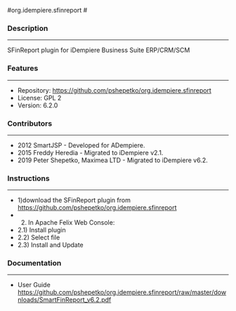#org.idempiere.sfinreport #

### Description ###
-----------
SFinReport plugin for iDempiere Business Suite ERP/CRM/SCM


### Features ###
--------
- Repository: https://github.com/pshepetko/org.idempiere.sfinreport
- License: GPL 2
- Version: 6.2.0


### Contributors ###
------------
- 2012 SmartJSP - Developed for ADempiere.
- 2015 Freddy Heredia - Migrated to iDempiere v2.1.
- 2019 Peter Shepetko, Maximea LTD - Migrated to iDempiere v6.2.


### Instructions ###
------------
- 1)download the SFinReport plugin from https://github.com/pshepetko/org.idempiere.sfinreport
- 2) In Apache Felix Web Console: 
- 2.1) Install plugin 
- 2.2) Select file 
- 2.3) Install and Update


### Documentation ###
-------------
- User Guide https://github.com/pshepetko/org.idempiere.sfinreport/raw/master/downloads/SmartFinReport_v6.2.pdf
